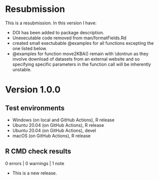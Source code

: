 # Resubmission
This is a resubmission. In this version I have:

* DOI has been added to package description.
* Unexecutable code removed from man/formatFields.Rd
* created small exectubable @examples for all functions excepting the one listed below.
* @examples for function move2KBA() remain with \dontrun as they involve download of datasets from an external website and so specifying specific parameters in the function call will be inherently unstable.

# Version 1.0.0

## Test environments
* Windows (on local and GitHub Actions), R release
* Ubuntu 20.04 (on GitHub Actions), R release
* Ubuntu 20.04 (on GitHub Actions), devel
* macOS (on GitHub Actions), R release

## R CMD check results

0 errors | 0 warnings | 1 note

* This is a new release.